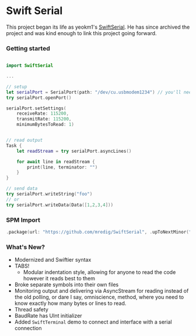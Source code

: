 # Swift Serial

This project began its life as yeokm1's [SwiftSerial](https://github.com/yeokm1/SwiftSerial). He has since archived the project and was kind enough to link this project going forward.

### Getting started

```swift

import SwiftSerial

...

// setup
let serialPort = SerialPort(path: "/dev/cu.usbmodem1234") // you'll need to find the correct device on your own, but this is what it will resemble on a mac
try serialPort.openPort()

serialPort.setSettings(
	receiveRate: 115200,
	transmitRate: 115200,
	minimumBytesToRead: 1)


// read output
Task {
	let readStream = try serialPort.asyncLines()

	for await line in readStream {
		print(line, terminator: "")
	}
}

// send data
try serialPort.writeString("foo")
// or
try serialPort.writeData(Data([1,2,3,4]))
```

### SPM Import
```swift
.package(url: "https://github.com/mredig/SwiftSerial", .upToNextMinor("1.0.0")
```

### What's New?
* Modernized and Swiftier syntax
* TABS!
	* Modular indentation style, allowing for anyone to read the code however it reads best to them
* Broke separate symbols into their own files
* Monitoring output and delivering via AsyncStream for reading instead of the old polling, or dare I say, omniscience, 
method, where you need to know exactly how many bytes or lines to read.
* Thread safety
* BaudRate has UInt initializer
* Added `SwiftTerminal` demo to connect and interface with a serial connection
